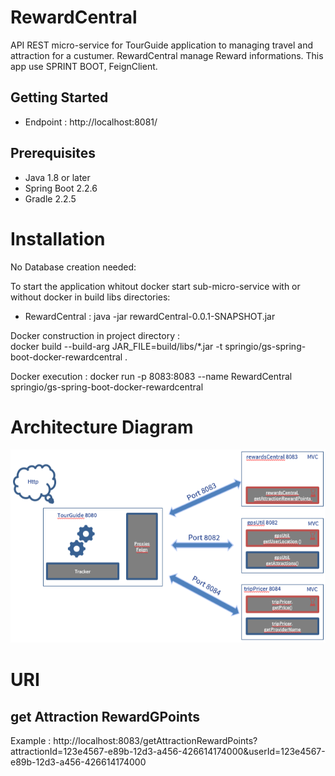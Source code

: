 # RewardCentral
API REST micro-service for TourGuide application to managing travel and attraction for a custumer.
RewardCentral manage Reward informations. 
This app use SPRINT BOOT, FeignClient.

## Getting Started

- Endpoint : http://localhost:8081/

## Prerequisites

- Java 1.8 or later
- Spring Boot 2.2.6
- Gradle 2.2.5

# Installation

No Database creation needed:

To start the application whitout docker start sub-micro-service with or without docker in build libs directories: 
- RewardCentral : java -jar rewardCentral-0.0.1-SNAPSHOT.jar


Docker construction in project directory :  
docker build --build-arg JAR_FILE=build/libs/*.jar -t springio/gs-spring-boot-docker-rewardcentral .

Docker execution : 
docker run -p 8083:8083 --name RewardCentral springio/gs-spring-boot-docker-rewardcentral

# Architecture Diagram
![ScreenShot](Architecture.png)

# URI
## get Attraction RewardGPoints
Example : 
http://localhost:8083/getAttractionRewardPoints?attractionId=123e4567-e89b-12d3-a456-426614174000&userId=123e4567-e89b-12d3-a456-426614174000
